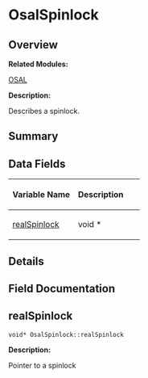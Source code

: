 # OsalSpinlock<a name="EN-US_TOPIC_0000001055039532"></a>

## **Overview**<a name="section397417499093532"></a>

**Related Modules:**

[OSAL](osal.md)

**Description:**

Describes a spinlock. 

## **Summary**<a name="section353145621093532"></a>

## Data Fields<a name="pub-attribs"></a>

<a name="table297213727093532"></a>
<table><thead align="left"><tr id="row1415325577093532"><th class="cellrowborder" valign="top" width="50%" id="mcps1.1.3.1.1"><p id="p905619742093532"><a name="p905619742093532"></a><a name="p905619742093532"></a>Variable Name</p>
</th>
<th class="cellrowborder" valign="top" width="50%" id="mcps1.1.3.1.2"><p id="p1381018386093532"><a name="p1381018386093532"></a><a name="p1381018386093532"></a>Description</p>
</th>
</tr>
</thead>
<tbody><tr id="row795644995093532"><td class="cellrowborder" valign="top" width="50%" headers="mcps1.1.3.1.1 "><p id="p1489100092093532"><a name="p1489100092093532"></a><a name="p1489100092093532"></a><a href="osalspinlock.md#aafdd935f8d0d61accfd05279f5001a05">realSpinlock</a></p>
</td>
<td class="cellrowborder" valign="top" width="50%" headers="mcps1.1.3.1.2 "><p id="p1397970979093532"><a name="p1397970979093532"></a><a name="p1397970979093532"></a>void * </p>
</td>
</tr>
</tbody>
</table>

## **Details**<a name="section839563407093532"></a>

## **Field Documentation**<a name="section153179551093532"></a>

## realSpinlock<a name="aafdd935f8d0d61accfd05279f5001a05"></a>

```
void* OsalSpinlock::realSpinlock
```

 **Description:**

Pointer to a spinlock 

